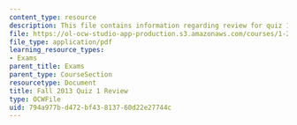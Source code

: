 ```yaml
---
content_type: resource
description: This file contains information regarding review for quiz 1.
file: https://ol-ocw-studio-app-production.s3.amazonaws.com/courses/1-264j-database-internet-and-systems-integration-technologies-fall-2013/794a977bd472bf43813760d22e27744c_MIT1_264JF13_review.pdf
file_type: application/pdf
learning_resource_types:
- Exams
parent_title: Exams
parent_type: CourseSection
resourcetype: Document
title: Fall 2013 Quiz 1 Review
type: OCWFile
uid: 794a977b-d472-bf43-8137-60d22e27744c
---
```

